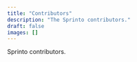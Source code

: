 ```yaml
---
title: "Contributors"
description: "The Sprinto contributors."
draft: false
images: []
---
```


Sprinto contributors.
